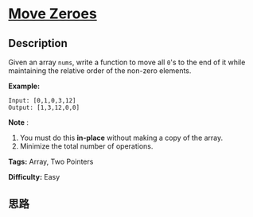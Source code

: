 # [Move Zeroes][title]

## Description

Given an array `nums`, write a function to move all `0`'s to the end of it
while maintaining the relative order of the non-zero elements.

**Example:**
            Input: [0,1,0,3,12]    Output: [1,3,12,0,0]

**Note** :

  1. You must do this **in-place** without making a copy of the array.
  2. Minimize the total number of operations.


**Tags:** Array, Two Pointers

**Difficulty:** Easy

## 思路

[title]: https://leetcode.com/problems/move-zeroes
